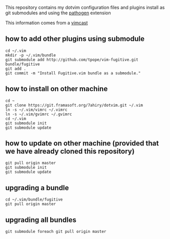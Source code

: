This repository contains my dotvim configuration files and plugins install as
git submodules and using the [pathogen](https://github.com/tpope/vim-pathogen) extension

This information comes from a [vimcast](http://vimcasts.org/episodes/synchronizing-plugins-with-git-submodules-and-pathogen/)

## how to add other plugins using submodule
```git
cd ~/.vim
mkdir -p ~/.vim/bundle
git submodule add http://github.com/tpope/vim-fugitive.git bundle/fugitive
git add .
git commit -m "Install Fugitive.vim bundle as a submodule."
```

## how to install on other machine
```git
cd ~
git clone https://git.framasoft.org/7ahiry/dotvim.git ~/.vim
ln -s ~/.vim/vimrc ~/.vimrc
ln -s ~/.vim/gvimrc ~/.gvimrc
cd ~/.vim
git submodule init
git submodule update
```

## how to update on other machine (provided that we have already cloned this repository)

```git
git pull origin master
git submodule init
git submodule update
```


## upgrading a bundle
```git
cd ~/.vim/bundle/fugitive
git pull origin master
```

## upgrading all bundles
```git
git submodule foreach git pull origin master
```